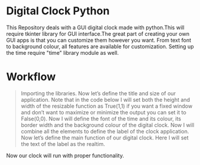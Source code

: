 # Digital Clock Python

This Repository deals with a GUI digital clock made with python.This will require tkinter library for GUI interface.The great part of creating your own GUI apps is that you can customize them however you want.
From text font to background colour, all features are available for customization. Setting up the time require "time" library module as well.

# Workflow

 > Importing the libraries.
 > Now let’s define the title and size of our application. Note that in the code below I will set both the height and width of the resizable function as True(1,1) 
   if you want a fixed window and don’t want to maximize or minimize the output you can set it to False(0,0).
 > Now I will define the font of the time and its colour, its border width and the background colour of the digital clock.
 > Now I will combine all the elements to define the label of the clock application.
 > Now let’s define the main function of our digital clock. Here I will set the text of the label as the realtim.

Now our clock will run with proper functionality.
   
 
 
